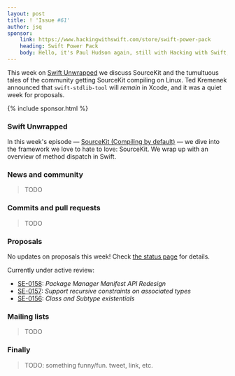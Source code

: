 ```yaml
---
layout: post
title: ! 'Issue #61'
author: jsq
sponsor:
    link: https://www.hackingwithswift.com/store/swift-power-pack
    heading: Swift Power Pack
    body: Hello, it's Paul Hudson again, still with Hacking with Swift, and still helping to support this awesome newsletter. Perhaps I should hire a marketing team. In the meantime, check out my Swift Power Pack – you get my first six books at the discounted bundle price of just $100.
---
```


This week on [Swift Unwrapped](https://spec.fm/podcasts/swift-unwrapped/61850) we discuss SourceKit and the tumultuous tales of the community getting SourceKit compiling on Linux. Ted Kremenek announced that `swift-stdlib-tool` will *remain* in Xcode, and it was a quiet week for proposals.

<!--excerpt-->

{% include sponsor.html %}

### Swift Unwrapped

In this week's episode &mdash; [SourceKit (Compiling by default)](https://spec.fm/podcasts/swift-unwrapped/61850) &mdash; we dive into the framework we love to hate to love: SourceKit. We wrap up with an overview of method dispatch in Swift.

### News and community

> TODO

### Commits and pull requests

> TODO

### Proposals

No updates on proposals this week! Check [the status page](https://apple.github.io/swift-evolution/) for details.

Currently under active review:

- [SE-0158](https://github.com/apple/swift-evolution/blob/master/proposals/0158-package-manager-manifest-api-redesign.md): *Package Manager Manifest API Redesign*
- [SE-0157](https://github.com/apple/swift-evolution/blob/master/proposals/0157-recursive-protocol-constraints.md): *Support recursive constraints on associated types*
- [SE-0156](https://github.com/apple/swift-evolution/blob/master/proposals/0156-subclass-existentials.md): *Class and Subtype existentials*

### Mailing lists

> TODO

### Finally

> TODO: something funny/fun. tweet, link, etc.
